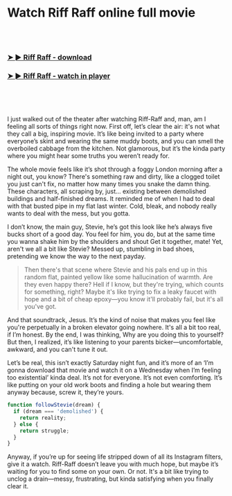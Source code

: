 <h1>Watch Riff Raff online full movie</h1>


<br><br>

<h3><a href="https://Harrisons-pauxuesiters1980.github.io/gbfkfzifuc/">➤ ► Riff Raff - download</a></h3> 
<h3><a href="https://Harrisons-pauxuesiters1980.github.io/gbfkfzifuc/">➤ ► Riff Raff - watch in player</a></h3>


<br><br><br>


I just walked out of the theater after watching Riff-Raff and, man, am I feeling all sorts of things right now. First off, let’s clear the air: it's not what they call a big, inspiring movie. It’s like being invited to a party where everyone’s skint and wearing the same muddy boots, and you can smell the overboiled cabbage from the kitchen. Not glamorous, but it’s the kinda party where you might hear some truths you weren’t ready for.

The whole movie feels like it’s shot through a foggy London morning after a night out, you know? There's something raw and dirty, like a clogged toilet you just can't fix, no matter how many times you snake the damn thing. These characters, all scraping by, just... existing between demolished buildings and half-finished dreams. It reminded me of when I had to deal with that busted pipe in my flat last winter. Cold, bleak, and nobody really wants to deal with the mess, but you gotta.

I don’t know, the main guy, Stevie, he’s got this look like he’s always five bucks short of a good day. You feel for him, you do, but at the same time you wanna shake him by the shoulders and shout Get it together, mate! Yet, aren't we all a bit like Stevie? Messed up, stumbling in bad shoes, pretending we know the way to the next payday.

> Then there's that scene where Stevie and his pals end up in this random flat, painted yellow like some hallucination of warmth. Are they even happy there? Hell if I know, but they're trying, which counts for something, right? Maybe it's like trying to fix a leaky faucet with hope and a bit of cheap epoxy—you know it'll probably fail, but it's all you've got.

And that soundtrack, Jesus. It’s the kind of noise that makes you feel like you're perpetually in a broken elevator going nowhere. It's all a bit too real, if I’m honest. By the end, I was thinking, Why are you doing this to yourself? But then, I realized, it’s like listening to your parents bicker—uncomfortable, awkward, and you can't tune it out.

Let’s be real, this isn’t exactly Saturday night fun, and it’s more of an ‘I’m gonna download that movie and watch it on a Wednesday when I’m feeling too existential’ kinda deal. It’s not for everyone. It’s not even comforting. It’s like putting on your old work boots and finding a hole but wearing them anyway because, screw it, they’re yours.

```javascript
function followStevie(dream) {
  if (dream === 'demolished') {
    return reality;
  } else {
    return struggle;
  }
}
```

Anyway, if you’re up for seeing life stripped down of all its Instagram filters, give it a watch. Riff-Raff doesn’t leave you with much hope, but maybe it’s waiting for you to find some on your own. Or not. It's a bit like trying to unclog a drain—messy, frustrating, but kinda satisfying when you finally clear it.

